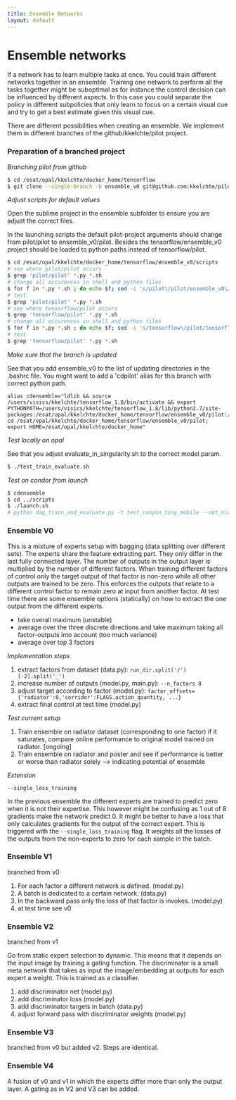 ```yaml
---
title: Ensemble Networks
layout: default
---
```


# Ensemble networks

If a network has to learn multiple tasks at once. You could train different networks together in an ensemble.
Training one network to perform all the tasks together might be suboptimal as for instance the control decision can be influenced by different aspects.
In this case you could separate the policy in different subpolicies that only learn to focus on a certain visual cue and try to get a best estimate given this visual cue.

There are different possibilities when creating an ensemble. 
We implement them in different branches of the github/kkelchte/pilot project.

### Preparation of a branched project

_Branching pilot from github_

```bash
$ cd /esat/opal/kkelchte/docker_home/tensorflow
$ git clone --single-branch -b ensemble_v0 git@github.com:kkelchte/pilot.git ensemble_v0
```

_Adjust scripts for default values_

Open the sublime project in the ensemble subfolder to ensure you are adjust the correct files.

In the launching scripts the default pilot-project arguments should change from pilot/pilot to ensemble_v0/pilot.
Besides the tensorflow/ensemble_v0 project should be loaded to python paths instead of tensorflow/pilot.

```bash
$ cd /esat/opal/kkelchte/docker_home/tensorflow/ensemble_v0/scripts
# see where pilot/pilot occurs
$ grep 'pilot/pilot' *.py *.sh
# change all occurences in shell and python files
$ for f in *.py *.sh ; do echo $f; sed -i 's/pilot\/pilot/ensemble_v0\/pilot/' $f; done
# test
$ grep 'pilot/pilot' *.py *.sh
# see where tensorflow/pilot occurs
$ grep 'tensorflow/pilot' *.py *.sh
# change all occurences in shell and python files
$ for f in *.py *.sh ; do echo $f; sed -i 's/tensorflow\/pilot/tensorflow\/ensemble_v0/' $f; done
# test
$ grep 'tensorflow/pilot' *.py *.sh

```

_Make sure that the branch is updated_

See that you add ensemble_v0 to the list of updating directories in the .bashrc file.
You might want to add a 'cdpilot' alias for this branch with correct python path.

```
alias cdensemble="ldlib && source /users/visics/kkelchte/tensorflow_1.8/bin/activate && export PYTHONPATH=/users/visics/kkelchte/tensorflow_1.8/lib/python2.7/site-packages:/esat/opal/kkelchte/docker_home/tensorflow/ensemble_v0/pilot:/esat/opal/kkelchte/docker_home/tensorflow/tf_cnnvis; cd /esat/opal/kkelchte/docker_home/tensorflow/ensemble_v0/pilot; export HOME=/esat/opal/kkelchte/docker_home"
```

_Test locally on opal_

See that you adjust evaluate_in_singularity.sh to the correct model param.

```bash
$ ./test_train_evaluate.sh
```

_Test on condor from launch_

```bash
$ cdensemble
$ cd ../scripts
$ ./launch.sh
# python dag_train_and_evaluate.py -t test_canyon_tiny_mobile --not_nice --wall_time_train $((30*60)) --wall_time_eva $((60*60)) --number_of_models 1 --network mobile --normalize_over_actions --learning_rate 0.1 --dataset canyon_drone_tiny --max_episodes 30 --discrete --scratch --visualize_deep_dream_of_output --visualize_saliency_of_output --histogram_of_weights --histogram_of_activations --paramfile eva_params.yaml --number_of_runs 1 -w canyon --robot drone_sim --fsm oracle_nn_drone_fsm --evaluation --speed 1.3
```

### Ensemble V0

This is a mixture of experts setup with bagging (data splitting over different sets). 
The experts share the feature extracting part. They only differ in the last fully connected layer.
The number of outputs in the output layer is multiplied by the number of different factors.
When training different factors of control only the target output of that factor is non-zero while all other outputs are trained to be zero. 
This enforces the outputs that relate to a different control factor to remain zero at input from another factor.
At test time there are some ensemble options (statically) on how to extract the one output from the different experts.

- take overall maximum (unstable)
- average over the three discrete directions and take maximum taking all factor-outputs into account (too much variance)
- average over top 3 factors

_Implementation steps_

1. extract factors from dataset (data.py): `run_dir.split('/')[-2].split('_')`
2. increase number of outputs (model.py, main.py): `--n_factors 8`
3. adjust target according to factor (model.py): `factor_offsets={'radiator':0,'corridor':FLAGS.action_quantity, ...}`
4. extract final control at test time (model.py)

_Test current setup_

1. Train ensemble on radiator dataset (corresponding to one factor) if it saturates, compare online performance to original model trained on radiator. [ongoing]
2. Train ensemble on radiator and poster and see if performance is better or worse than radiator solely --> indicating potential of ensemble

_Extension_

`--single_loss_training`

In the previous ensemble the different experts are trained to predict zero when it is not their expertise. 
This however might be confusing as 1 out of 8 gradients make the network predict 0. 
It might be better to have a loss that only calculates gradients for the output of the correct expert.
This is triggered with the `--single_loss_training` flag.
It weights all the losses of the outputs from the non-experts to zero for each sample in the batch.


### Ensemble V1

branched from v0

1. For each factor a different network is defined. (model.py)
2. A batch is dedicated to a certain network. (data.py)
3. In the backward pass only the loss of that factor is invokes. (model.py)
4. at test time see v0

### Ensemble V2

branched from v1

Go from static expert selection to dynamic. 
This means that it depends on the input image by training a gating function.
The discriminator is a small meta network that takes as input the image/embedding at outputs for each expert a weight.
This is trained as a classifier.

1. add discriminator net (model.py)
2. add discriminator loss (model.py)
3. add discriminator targets in batch (data.py)
4. adjust forward pass with discriminator weights (model.py)

### Ensemble V3

branched from v0 but added v2.
Steps are identical.

### Ensemble V4

A fusion of v0 and v1 in which the experts differ more than only the output layer.
A gating as in V2 and V3 can be added.